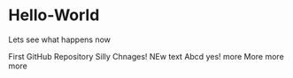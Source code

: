 Hello-World
===========

Lets see what happens now

First GitHub Repository
Silly Chnages!
NEw text Abcd
yes! more
More more more
